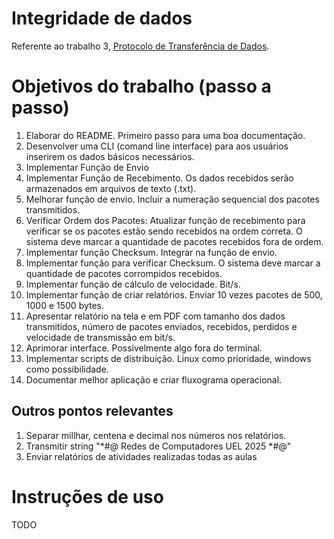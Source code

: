 # Integridade de dados

Referente ao trabalho 3, [Protocolo de Transferência de Dados](stc/protocolo_transferencia/).

# Objetivos do trabalho (passo a passo)

1. Elaborar do README. Primeiro passo para uma boa documentação.
2. Desenvolver uma CLI (comand line interface) para aos usuários inserirem os dados básicos necessários. 
3. Implementar Função de Envio
4. Implementar Função de Recebimento. Os dados recebidos serão armazenados em arquivos de texto (.txt).
5. Melhorar função de envio. Incluir a numeração sequencial dos pacotes transmitidos.
6. Verificar Ordem dos Pacotes: Atualizar função de recebimento para verificar se os pacotes estão sendo recebidos na ordem correta. O sistema deve marcar a quantidade de pacotes recebidos fora de ordem.
7. Implementar função Checksum. Integrar na função de envio.
8. Implementar função para verificar Checksum. O sistema deve marcar a quantidade de pacotes corrompidos recebidos.
9. Implementar função de cálculo de velocidade. Bit/s.
10. Implementar função de criar relatórios. Enviar 10 vezes pacotes de 500, 1000 e 1500 bytes.
11. Apresentar relatório na tela e em PDF com tamanho dos dados transmitidos, número de pacotes enviados, recebidos, perdidos e velocidade de transmissão em bit/s.
12. Aprimorar interface. Possivelmente algo fora do terminal.
13. Implementar scripts de distribuição. Linux como prioridade, windows como possibilidade.
14. Documentar melhor aplicação e criar fluxograma operacional.

## Outros pontos relevantes
1. Separar millhar, centena e decimal nos números nos relatórios.
2. Transmitir string "*#@ Redes de Computadores UEL 2025 *#@"
3. Enviar relatórios de atividades realizadas todas as aulas

# Instruções de uso

TODO
